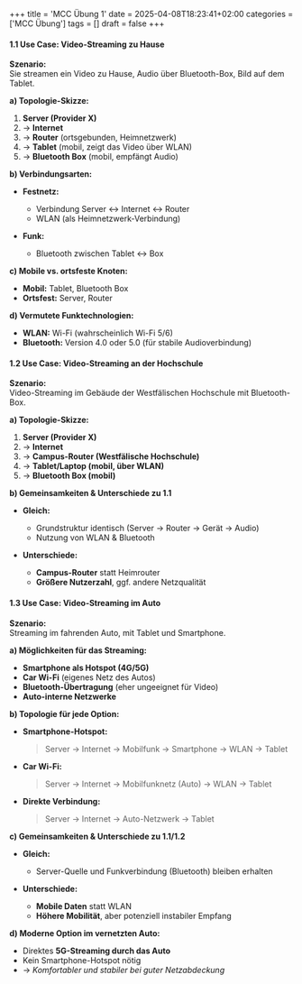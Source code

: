 +++
title = 'MCC Übung 1'
date = 2025-04-08T18:23:41+02:00
categories = ['MCC Übung']
tags = []
draft = false
+++

#### 1.1 Use Case: Video-Streaming zu Hause

**Szenario:**  
Sie streamen ein Video zu Hause, Audio über Bluetooth-Box, Bild auf dem Tablet.

**a) Topologie-Skizze:**

1. **Server (Provider X)**  
2. → **Internet**  
3. → **Router** (ortsgebunden, Heimnetzwerk)  
4. → **Tablet** (mobil, zeigt das Video über WLAN)  
5. → **Bluetooth Box** (mobil, empfängt Audio)

**b) Verbindungsarten:**

- **Festnetz:**  
  - Verbindung Server ↔ Internet ↔ Router  
  - WLAN (als Heimnetzwerk-Verbindung)

- **Funk:**  
  - Bluetooth zwischen Tablet ↔ Box

**c) Mobile vs. ortsfeste Knoten:**

- **Mobil:** Tablet, Bluetooth Box  
- **Ortsfest:** Server, Router

**d) Vermutete Funktechnologien:**

- **WLAN:** Wi-Fi (wahrscheinlich Wi-Fi 5/6)  
- **Bluetooth:** Version 4.0 oder 5.0 (für stabile Audioverbindung)


#### 1.2 Use Case: Video-Streaming an der Hochschule

**Szenario:**  
Video-Streaming im Gebäude der Westfälischen Hochschule mit Bluetooth-Box.

**a) Topologie-Skizze:**

1. **Server (Provider X)**  
2. → **Internet**  
3. → **Campus-Router (Westfälische Hochschule)**  
4. → **Tablet/Laptop (mobil, über WLAN)**  
5. → **Bluetooth Box (mobil)**

**b) Gemeinsamkeiten & Unterschiede zu 1.1**

- **Gleich:**
  - Grundstruktur identisch (Server → Router → Gerät → Audio)
  - Nutzung von WLAN & Bluetooth

- **Unterschiede:**
  - **Campus-Router** statt Heimrouter  
  - **Größere Nutzerzahl**, ggf. andere Netzqualität


#### 1.3 Use Case: Video-Streaming im Auto

**Szenario:**  
Streaming im fahrenden Auto, mit Tablet und Smartphone.

**a) Möglichkeiten für das Streaming:**

- **Smartphone als Hotspot (4G/5G)**  
- **Car Wi-Fi** (eigenes Netz des Autos)  
- **Bluetooth-Übertragung** (eher ungeeignet für Video)  
- **Auto-interne Netzwerke**

**b) Topologie für jede Option:**

- **Smartphone-Hotspot:**
  > Server → Internet → Mobilfunk → Smartphone → WLAN → Tablet

- **Car Wi-Fi:**
  > Server → Internet → Mobilfunknetz (Auto) → WLAN → Tablet

- **Direkte Verbindung:**
  > Server → Internet → Auto-Netzwerk → Tablet

**c) Gemeinsamkeiten & Unterschiede zu 1.1/1.2**

- **Gleich:**
  - Server-Quelle und Funkverbindung (Bluetooth) bleiben erhalten

- **Unterschiede:**
  - **Mobile Daten** statt WLAN  
  - **Höhere Mobilität**, aber potenziell instabiler Empfang

**d) Moderne Option im vernetzten Auto:**

- Direktes **5G-Streaming durch das Auto**  
- Kein Smartphone-Hotspot nötig  
- → *Komfortabler und stabiler bei guter Netzabdeckung*

